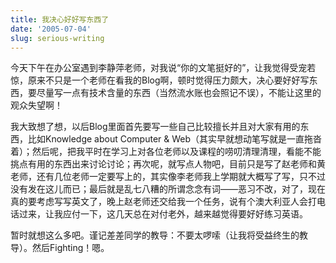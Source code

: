 ```yaml
---
title: 我决心好好写东西了
date: '2005-07-04'
slug: serious-writing
---
```


今天下午在办公室遇到李静萍老师，对我说“你的文笔挺好的”，让我觉得受宠若惊，原来不只是一个老师在看我的Blog啊，顿时觉得压力颇大，决心要好好写东西，要尽量写一点有技术含量的东西（当然流水账也会照记不误），不能让这里的观众失望啊！

我大致想了想，以后Blog里面首先要写一些自己比较擅长并且对大家有用的东西，比如Knowledge about Computer & Web（其实早就想动笔写就是一直拖沓着）；然后呢，把我平时在学习上对各位老师以及课程的唠叨清理清理，看能不能挑点有用的东西出来讨论讨论；再次呢，就写点人物吧，目前只是写了赵老师和黄老师，还有几位老师一定要写上的，其实像李老师我上学期就大概写了写，只不过没有发在这儿而已；最后就是乱七八糟的所谓念念有词——恶习不改，对了，现在真的要考虑写写英文了，晚上赵老师还交给我一个任务，说有个澳大利亚人会打电话过来，让我应付一下，这几天总在对付老外，越来越觉得要好好练习英语。

暂时就想这么多吧。谨记差差同学的教导：不要太啰嗦（让我将受益终生的教导）。然后Fighting！嗯。
